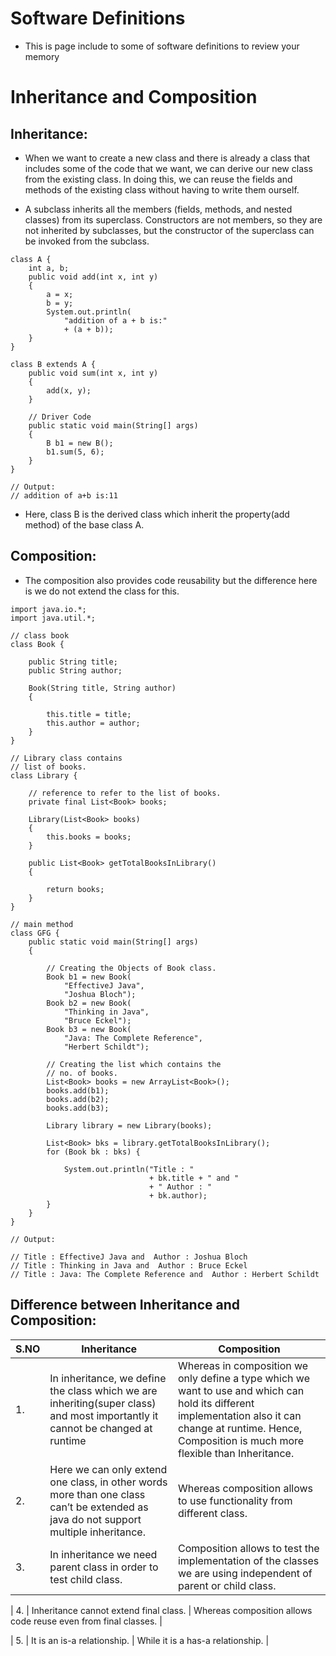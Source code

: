 # Software Definitions

- This is page include to some of software definitions to review your memory

# Inheritance and Composition

## Inheritance: 

- When we want to create a new class and there is already a class that includes some of the code that we want, we can derive our new class from the existing class. In doing this, we can reuse the fields and methods of the existing class without having to write them ourself.

- A subclass inherits all the members (fields, methods, and nested classes) from its superclass. Constructors are not members, so they are not inherited by subclasses, but the constructor of the superclass can be invoked from the subclass.

```jave
class A {
    int a, b;
    public void add(int x, int y)
    {
        a = x;
        b = y;
        System.out.println(
            "addition of a + b is:"
            + (a + b));
    }
}
 
class B extends A {
    public void sum(int x, int y)
    {
        add(x, y);
    }
 
    // Driver Code
    public static void main(String[] args)
    {
        B b1 = new B();
        b1.sum(5, 6);
    }
}

// Output: 
// addition of a+b is:11 

```
- Here, class B is the derived class which inherit the property(add method) of the base class A.

## Composition: 
 - The composition also provides code reusability but the difference here is we do not extend the class for this.
 
 ```jave
 import java.io.*;
 import java.util.*;
  
 // class book
 class Book {
  
     public String title;
     public String author;
  
     Book(String title, String author)
     {
  
         this.title = title;
         this.author = author;
     }
 }
  
 // Library class contains
 // list of books.
 class Library {
  
     // reference to refer to the list of books.
     private final List<Book> books;
  
     Library(List<Book> books)
     {
         this.books = books;
     }
  
     public List<Book> getTotalBooksInLibrary()
     {
  
         return books;
     }
 }
  
 // main method
 class GFG {
     public static void main(String[] args)
     {
  
         // Creating the Objects of Book class.
         Book b1 = new Book(
             "EffectiveJ Java",
             "Joshua Bloch");
         Book b2 = new Book(
             "Thinking in Java",
             "Bruce Eckel");
         Book b3 = new Book(
             "Java: The Complete Reference",
             "Herbert Schildt");
  
         // Creating the list which contains the
         // no. of books.
         List<Book> books = new ArrayList<Book>();
         books.add(b1);
         books.add(b2);
         books.add(b3);
  
         Library library = new Library(books);
  
         List<Book> bks = library.getTotalBooksInLibrary();
         for (Book bk : bks) {
  
             System.out.println("Title : "
                                + bk.title + " and "
                                + " Author : "
                                + bk.author);
         }
     }
 }
 
 // Output:
 
 // Title : EffectiveJ Java and  Author : Joshua Bloch
 // Title : Thinking in Java and  Author : Bruce Eckel
 // Title : Java: The Complete Reference and  Author : Herbert Schildt
 
 ```

## Difference between Inheritance and Composition:

| S.NO  | Inheritance | Composition
| ------------- | ------------- | ------------- |
| 1.  | In inheritance, we define the class which we are inheriting(super class) and most importantly it cannot be changed at runtime  | Whereas in composition we only define a type which we want to use and which can hold its different implementation also it can change at runtime. Hence, Composition is much more flexible than Inheritance. | 
| 2.  | Here we can only extend one class, in other words more than one class can’t be extended as java do not support multiple inheritance.   | Whereas composition allows to use functionality from different class. |
| 3. | In inheritance we need parent class in order to test child class. | Composition allows to test the implementation of the classes we are using independent of parent or child class. |

| 4. | Inheritance cannot extend final class.  | Whereas composition allows code reuse even from final classes. |

| 5. | It is an is-a relationship.  | While it is a has-a relationship. |
